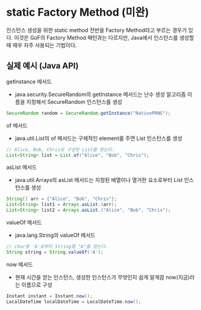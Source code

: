 # static Factory Method (미완)

인스턴스 생성을 위한 static method 전반을 Factory Method라고 부르는 경우가 있다. 이것은 GoF의 Factory Method 패턴과는 다르지만, Java에서 인스턴스를 생성할 때 매우 자주 사용되는 기법이다.

## 실제 예시 (Java API)

getInstance 메서드

- java.security.SecureRandom의 getInstance 메서드는 난수 생성 알고리즘 이름을 지정해서 SecureRandom 인스턴스를 생성

```java
SecureRandom random = SecureRandom.getInstance("NativePRNG");
```

of 메서드

- java.util.List의 of 메서드는 구체적인 element를 주면 List 인스턴스를 생성

```java
// Alice, Bob, Chris로 구성된 List를 얻는다.
List<String> list = List.of("Alice", "Bob", "Chris");
```

asList 메서드

- java.util.Arrays의 asList 메서드는 지정된 배열이나 열거한 요소로부터 List 인스턴스를 생성

```java
String[] arr = {"Alice", "Bob", "Chris"};
List<String> list1 = Arrays.asList.(arr);
List<String> list2 = Arrays.asList.("Alice", "Bob", "Chris");
```

valueOf 메서드

- java.lang.String의 valueOf 메서드

```java
// char형 'A'로부터 String형 "A"를 얻는다.
String string = String.valueOf('A');
```

now 메서드

- 현재 시간을 얻는 인스턴스, 생성한 인스턴스가 무엇인지 쉽게 알게끔 now(지금)라는 이름으로 구성

```java
Instant instant = Instant.now();
LocalDateTime localDateTime = LocalDateTime.now();
```
